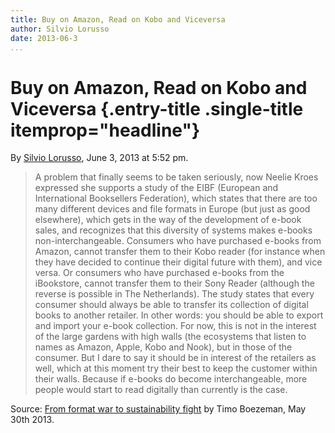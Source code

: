 ```yaml
---
title: Buy on Amazon, Read on Kobo and Viceversa
author: Silvio Lorusso
date: 2013-06-3
...
```


# Buy on Amazon, Read on Kobo and Viceversa {.entry-title .single-title itemprop="headline"}

By [Silvio
Lorusso](http://networkcultures.org/digitalpublishing/author/silviolorusso/ "Posts by Silvio Lorusso"),
June 3, 2013 at 5:52 pm.

> A problem that finally seems to be taken seriously, now Neelie Kroes
> expressed she supports a study of the EIBF (European and International
> Booksellers Federation), which states that there are too many
> different devices and file formats in Europe (but just as good
> elsewhere), which gets in the way of the development of e-book sales,
> and recognizes that this diversity of systems makes e-books
> non-interchangeable. Consumers who have purchased e-books from Amazon,
> cannot transfer them to their Kobo reader (for instance when they have
> decided to continue their digital future with them), and vice versa.
> Or consumers who have purchased e-books from the iBookstore, cannot
> transfer them to their Sony Reader (although the reverse is possible
> in The Netherlands). The study states that every consumer should
> always be able to transfer its collection of digital books to another
> retailer. In other words: you should be able to export and import your
> e-book collection. For now, this is not in the interest of the large
> gardens with high walls (the ecosystems that listen to names as
> Amazon, Apple, Kobo and Nook), but in those of the consumer. But I
> dare to say it should be in interest of the retailers as well, which
> at this moment try their best to keep the customer within their walls.
> Because if e-books do become interchangeable, more people would start
> to read digitally than currently is the case.

Source: [From format war to sustainability
fight](http://www.futurebook.net/content/format-war-sustainability-fight)
by Timo Boezeman, May 30th 2013.

